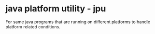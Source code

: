 # java platform utility - jpu
For same java programs that are running on different platforms to handle platform related conditions.
